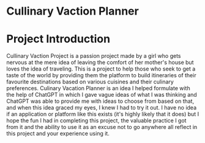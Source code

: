 # Cullinary Vaction Planner

<h1>Project Introduction</h1>
<p>Cullinary Vaction Project is a passion project made by a girl who gets nervous at the mere idea of leaving the comfort of her mother's house but loves the idea of traveling. This is a project to help those who seek to get a taste of the world by providing them the platform to build itineraries of their favourite destinations based on various cuisines and their culinary preferences. Culinary Vacation Planner is an idea I helped formulate with the help of ChatGPT in which I gave vague ideas of what I was thinking and ChatGPT was able to provide me with ideas to choose from based on that, and when this idea graced my eyes, I knew I had to try it out. I have no idea if an application or platform like this exists (it's highly likely that it does) but I hope the fun I had in completing this project, the valuable practice I got from it and the ability to use it as an excuse not to go anywhere all reflect in this project and your experience using it.</p>
